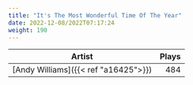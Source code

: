 ```yaml
---
title: "It's The Most Wonderful Time Of The Year"
date: 2022-12-08/2022T07:17:24
weight: 190
---
```




 Artist | Plays 
----- | -----:
[Andy Williams]({{< ref "a16425">}}) | 484
